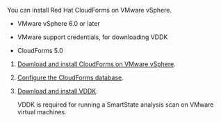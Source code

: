 You can install Red Hat CloudForms on VMware vSphere.

  - VMware vSphere 6.0 or later

  - VMware support credentials, for downloading VDDK

  - CloudForms 5.0

<!-- end list -->

1.  [Download and install CloudForms on VMware
    vSphere](https://access.redhat.com/documentation/en-us/red_hat_cloudforms/5.0/html-single/installing_red_hat_cloudforms_on_vmware_vsphere/index#installing-cloudforms).

2.  [Configure the CloudForms
    database](https://access.redhat.com/documentation/en-us/red_hat_cloudforms/5.0/html-single/installing_red_hat_cloudforms_on_vmware_vsphere/index#configuring_a_database).

3.  [Download and install
    VDDK](https://access.redhat.com/documentation/en-us/red_hat_cloudforms/5.0/html-single/installing_red_hat_cloudforms_on_vmware_vsphere/index#additional-configuration-vmware).
    
    VDDK is required for running a SmartState analysis scan on VMware
    virtual machines.
